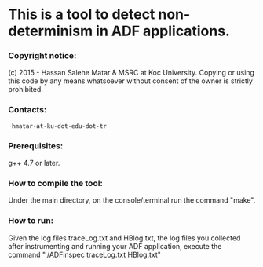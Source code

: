 #  This is a tool to detect non-determinism in ADF applications. 

### Copyright notice: ###

  (c) 2015 - Hassan Salehe Matar & MSRC at Koc University.
    Copying or using this code by any means whatsoever 
    without consent of the owner is strictly prohibited.


### Contacts: 
     hmatar-at-ku-dot-edu-dot-tr


### Prerequisites: ###
g++ 4.7 or later.

### How to compile the tool: ###
  Under the main directory, on the console/terminal run the command "make".

### How to run: ###

Given the log files traceLog.txt and HBlog.txt, the log files you collected after instrumenting and running your ADF application, execute the command "./ADFinspec traceLog.txt HBlog.txt"
